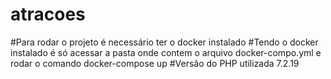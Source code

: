 # atracoes
#Para rodar o projeto é necessário ter o docker instalado
#Tendo o docker instalado é só acessar a pasta onde contem o arquivo docker-compo.yml e rodar o comando docker-compose up
#Versão do PHP utilizada 7.2.19
